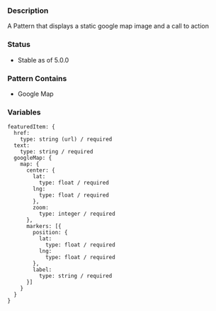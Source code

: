 ### Description
A Pattern that displays a static google map image and a call to action

### Status
* Stable as of 5.0.0

### Pattern Contains
* Google Map


### Variables
~~~
featuredItem: {
  href:
    type: string (url) / required
  text:
    type: string / required
  googleMap: {
    map: {
      center: {
        lat:
          type: float / required
        lng:
          type: float / required
        },
        zoom:
          type: integer / required
      },
      markers: [{
        position: {
          lat:
            type: float / required
          lng:
            type: float / required
        },
        label:
          type: string / required
      }]
    }
  }
}
~~~
